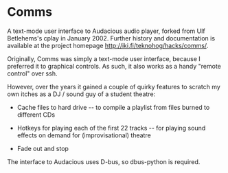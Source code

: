 Comms
=====

A text-mode user interface to Audacious audio player, forked from Ulf
Betlehems's cplay in January 2002. Further history and documentation is available at the project homepage http://iki.fi/teknohog/hacks/comms/.

Originally, Comms was simply a text-mode user interface, because I
preferred it to graphical controls. As such, it also works as a handy
"remote control" over ssh.

However, over the years it gained a couple of quirky features to
scratch my own itches as a DJ / sound guy of a student theatre:

* Cache files to hard drive -- to compile a playlist from files burned
  to different CDs

* Hotkeys for playing each of the first 22 tracks -- for playing sound
  effects on demand for (improvisational) theatre

* Fade out and stop

The interface to Audacious uses D-bus, so dbus-python is required.